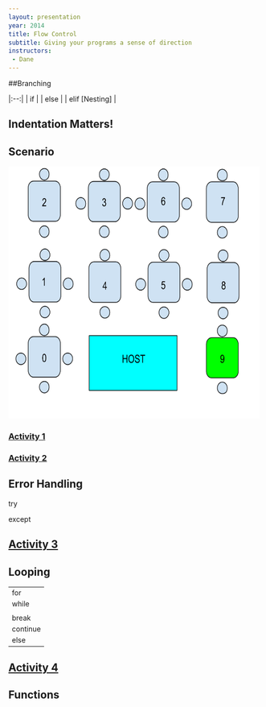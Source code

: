 ```yaml
---
layout: presentation
year: 2014
title: Flow Control
subtitle: Giving your programs a sense of direction
instructors:
 - Dane
---
```

<section markdown="block">
##Branching

|:--:|
| if |
| else |
| elif [Nesting] |

</section>
<section>
	<h1>Indentation Matters!</h1>
</section>
<section>
	<h2>Scenario</h2>
	<img width="500" height="500" src="tables.png">
</section>
<section>
	<section><h1><a href="ex1.py">Activity 1</a></h1></section>
	<section><h1><a href="ex2.py">Activity 2</a></h1></section>
</section>
<section>
	<h2>Error Handling</h2>
	<p>try</p>
	<p>except</p>
</section>
<section>
	<h1><a href="ex3.py">Activity 3</a></h1>
</section>
<section>
	<h2>Looping</h2>
	<table>
	<tbody>
		<tr><td>for</td></tr>
		<tr><td>while</td></tr>
		<tr><td></td></tr>
		<tr><td>break</td></tr>
		<tr><td>continue</td></tr>
		<tr><td>else</td></tr>
	</tbody>
	</table>
</section>
<section>
	<h1><a href="ex4.py">Activity 4</a></h1>
</section>
<section>
	<h2>Functions</h2>
</section>
